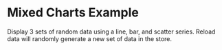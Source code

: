 # Mixed Charts Example #

Display 3 sets of random data using a line, bar, and scatter series. Reload data will randomly generate a new set of data in the store.
